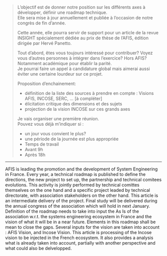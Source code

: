 
> L’objectif est de donner notre position sur les différents axes à développer, définir une roadmap technique.  
> Elle sera mise à jour annuellement et publiée à l’occasion de notre congrès de fin d’année.  
>   
> Cette année, elle pourra servir de support pour un article de la revue INSIGHT spécialement dédiée au prix de thèse de l’AFIS, édition dirigée par Hervé Panetto.  
>   
> Tout d’abord, êtes vous toujours intéressé pour contribuer? Voyez vous d’autres personnes à intégrer dans l’exercice? Hors AFIS? Notamment académique pour établir la parité.  
> Je pourrai faire un appel à candidature global mais aimerai aussi éviter une certaine lourdeur sur ce projet.   
>   
> Proposition d’enchainement:  
> - définition de la liste des sources à prendre en compte : Visions AFIS, INCOSE, SERC, … [à compléter]  
> - élicitation critique des dimensions et des sujets  
> - projection de la vision INCOSE sur ces grands axes  
>   
> Je vais organiser une première réunion.  
> Pouvez vous déjà m’indiquer si :  
> - un jour vous convient le plus?  
> - une période de la journée est plus appropriée  
> - Temps de travail  
> - Avant 9h  
> - Après 18h

--------
AFIS is leading the promotion and the development of System Engineering in France. 
Every year, a technical roadmap is published to define the directions, the new project to set up, the partnership and technical comitees evolutions. 
This activity is jointly performed by technical comittes themselves on the one hand and a specific project leaded by technical directorate, with association stakeholders on the other hand.
This article is an intermediate delivery of the project. Final study will be delivered during the annual congress of the association which will hold in next January.
Definition of the roadmap needs to take into input the As Is of the association w.r.t. the systems engineering ecosystem in France and the vision of what it will be in a near future.
Elements in this roadmap shall be mean to close the gaps.
Several inputs for the vision are taken into account : AFIS Vision, and Incose Vision.
This article is processing of the Incose vision to be injected in the French ecosystem. It also provides a analysis what is already taken into account, partially with another perspective and what could also be delvelopped.
